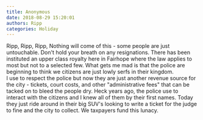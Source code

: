 ```yaml
---
title: Anonymous
date: 2018-08-29 15:20:01
authors: Ripp
categories: Holiday
---
```


 Ripp, Ripp, Ripp,
Nothing will come of this - some people are just untouchable.
Don't hold your breath on any resignations.  There has been instituted an upper class royalty here in Fairhope where the law applies to most but not to a selected few.
What gets me mad is that the police are beginning to think we citizens are just lowly serfs in their kingdom.  
I use to respect the police but now they are just another revenue source for the city - tickets, court costs, and other "administrative fees" that can be tacked on to bleed the people dry.
Heck years ago, the police use to interact with the citizens and I knew all of them by their first names.  Today they just ride around in their big SUV's looking to write a ticket for the judge to fine and the city to collect.  We taxpayers fund this lunacy.